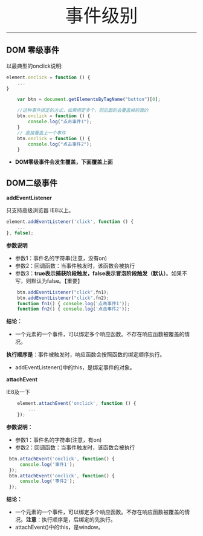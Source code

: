 <div align='center' ><font size='70'>事件级别</font></div>

------

## DOM 零级事件

以最典型的onclick说明:

```javascript
element.onclick = function () {
    ...
}
```
```javascript
    var btn = document.getElementsByTagName("button")[0];

    //这种事件绑定的方式，如果绑定多个，则后面的会覆盖掉前面的
    btn.onclick = function () {
        console.log("点击事件1");
    }
    // 直接覆盖上一个事件
    btn.onclick = function () {
        console.log("点击事件2");
    }
```
* **DOM零级事件会发生覆盖，下面覆盖上面**

## DOM二级事件

**addEventListener**

只支持高级浏览器 IE8以上。

```javascript
element.addEventListener('click', function () {
    ...
}, false);
```
**参数说明**
* 参数1：事件名的字符串(注意，没有on)
* 参数2：回调函数：当事件触发时，该函数会被执行
* 参数3：**true表示捕获阶段触发，false表示冒泡阶段触发（默认）**。如果不写，则默认为false。【重要】

```javascript
    btn.addEventListener("click",fn1);
    btn.addEventListener("click",fn2);
    function fn1() { console.log('点击事件1'));
    function fn2() { console.log('点击事件2'));
```
**结论：**
* 一个元素的一个事件，可以绑定多个响应函数。不存在响应函数被覆盖的情况。

**执行顺序是**：事件被触发时，响应函数会按照函数的绑定顺序执行。

* addEventListener()中的this，是绑定事件的对象。


**attachEvent**

IE8及一下

```javascript
    element.attachEvent('onclick', function () {
        ...
    });
```
**参数说明：**
* 参数1：事件名的字符串(注意，有on)
* 参数2：回调函数：当事件触发时，该函数会被执行

```javascript
 btn.attachEvent('onclick', function() {
     console.log('事件1');
 });
 btn.attachEvent('onclick', function() {
     console.log('事件2');
 });
```
**结论：**
* 一个元素的一个事件，可以绑定多个响应函数。不存在响应函数被覆盖的情况。**注意**：执行顺序是，后绑定的先执行。
* attachEvent()中的this，是window。